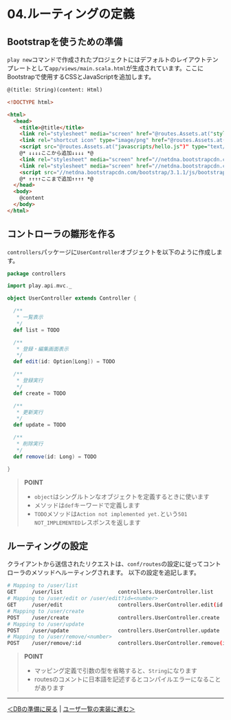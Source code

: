 # 04.ルーティングの定義

## Bootstrapを使うための準備

`play new`コマンドで作成されたプロジェクトにはデフォルトのレイアウトテンプレートとして`app/views/main.scala.html`が生成されています。ここにBootstrapで使用するCSSとJavaScriptを追加します。

```html
@(title: String)(content: Html)

<!DOCTYPE html>

<html>
  <head>
    <title>@title</title>
    <link rel="stylesheet" media="screen" href="@routes.Assets.at("stylesheets/main.css")">
    <link rel="shortcut icon" type="image/png" href="@routes.Assets.at("images/favicon.png")">
    <script src="@routes.Assets.at("javascripts/hello.js")" type="text/javascript"></script>
    @* ↓↓↓↓ここから追加↓↓↓↓ *@
    <link rel="stylesheet" media="screen" href="//netdna.bootstrapcdn.com/bootstrap/3.1.1/css/bootstrap-theme.min.css">
    <link rel="stylesheet" media="screen" href="//netdna.bootstrapcdn.com/bootstrap/3.1.1/css/bootstrap.min.css">
    <script src="//netdna.bootstrapcdn.com/bootstrap/3.1.1/js/bootstrap.min.js" type="text/javascript"></script>
    @* ↑↑↑↑ここまで追加↑↑↑↑ *@
  </head>
  <body>
    @content
  </body>
</html>
```

## コントローラの雛形を作る

`controllers`パッケージに`UserController`オブジェクトを以下のように作成します。

```scala
package controllers

import play.api.mvc._

object UserController extends Controller {

  /**
   * 一覧表示
   */
  def list = TODO

  /**
   * 登録・編集画面表示
   */
  def edit(id: Option[Long]) = TODO

  /**
   * 登録実行
   */
  def create = TODO

  /**
   * 更新実行
   */
  def update = TODO

  /**
   * 削除実行
   */
  def remove(id: Long) = TODO

}
```

> **POINT**
> * `object`はシングルトンなオブジェクトを定義するときに使います
> * メソッドは`def`キーワードで定義します
> * `TODO`メソッドは`Action not implemented yet.`という`501 NOT_IMPLEMENTED`レスポンスを返します

## ルーティングの設定

クライアントから送信されたリクエストは、`conf/routes`の設定に従ってコントローラのメソッドへルーティングされます。
以下の設定を追記します。

```bash
# Mapping to /user/list
GET     /user/list                  controllers.UserController.list
# Mapping to /user/edit or /user/edit?id=<number>
GET     /user/edit                  controllers.UserController.edit(id: Option[Long] ?= None)
# Mapping to /user/create
POST    /user/create                controllers.UserController.create
# Mapping to /user/update
POST    /user/update                controllers.UserController.update
# Mapping to /user/remove/<number>
POST    /user/remove/:id            controllers.UserController.remove(id: Long)
```

> **POINT**
> * マッピング定義で引数の型を省略すると、`String`になります
> * routesのコメントに日本語を記述するとコンパイルエラーになることがあります

----
[＜DBの準備に戻る](03_preparation_of_db.md) | [ユーザ一覧の実装に進む＞](05_implement_user_list.md)
